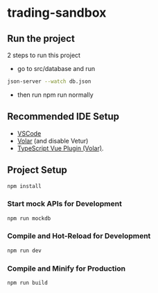 # trading-sandbox

## Run the project

2 steps to run this project

- go to src/database and run

```sh
json-server --watch db.json
```

- then run npm run normally

## Recommended IDE Setup

- [VSCode](https://code.visualstudio.com/)
- [Volar](https://marketplace.visualstudio.com/items?itemName=Vue.volar) (and disable Vetur)
- [TypeScript Vue Plugin (Volar)](https://marketplace.visualstudio.com/items?itemName=Vue.vscode-typescript-vue-plugin).

## Project Setup

```sh
npm install
```

### Start mock APIs for Development

```sh
npm run mockdb
```

### Compile and Hot-Reload for Development

```sh
npm run dev
```

### Compile and Minify for Production

```sh
npm run build
```
